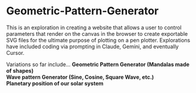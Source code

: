 # Geometric-Pattern-Generator

This is an exploration in creating a website that allows a user to control parameters that render on the canvas in the browser to create exportable SVG files for the ultimate purpose of plotting on a pen plotter.
Explorations have included coding via prompting in Claude, Gemini, and eventually Cursor.

Variations so far include...
<b>Geometric Pattern Generator (Mandalas made of shapes) </br>
Wave pattern Generator (Sine, Cosine, Square Wave, etc.) </br>
Planetary position of our solar system</b>

